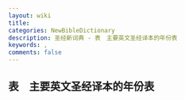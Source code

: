 ```yaml
---
layout: wiki
title: 
categories: NewBibleDictionary
description: 圣经新词典 - 表　主要英文圣经译本的年份表
keywords: , 
comments: false
---
```


## 表　主要英文圣经译本的年份表






